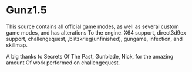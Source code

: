 # Gunz1.5

This source contains all official game modes, as well as 
several custom game modes, and has alterations
To the engine. X64 support, direct3d9ex support, challengequest,
,blitzkrieg(unfinished), gungame, infection, and skillmap. 

A big thanks to Secrets Of The Past, Gunblade, Nick, for the amazing amount 
Of work performed on challengequest. 
